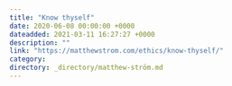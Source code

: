```yaml
---
title: "Know thyself"
date: 2020-06-08 00:00:00 +0000
dateadded: 2021-03-11 16:27:27 +0000
description: ""
link: "https://matthewstrom.com/ethics/know-thyself/"
category:
directory: _directory/matthew-ström.md
---
```

